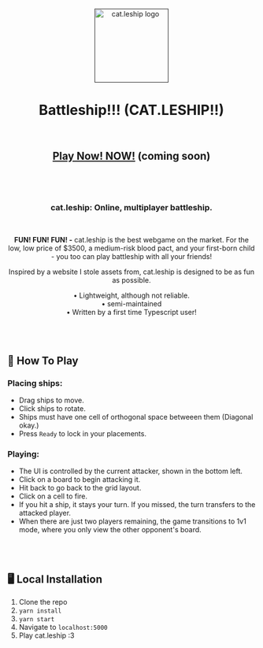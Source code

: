 <p align="center"><a href="" target="_blank" rel="noreferrer noopener"><img width="150" alt="cat.leship logo" src="https://media.discordapp.net/attachments/552704543339839528/1128814738151850135/shield-cat-solid3.png?width=750&height=681"></a></p>
<h1 align="center">Battleship!!! (CAT.LESHIP!!)<br/><br/></h1>

<h2 align="center">
<a rel="noreferrer noopener" href="#">Play Now! NOW!</a>
(coming soon)
<br/><br/>
</h2>
<br>
<h3 align="center"> cat.leship: Online, multiplayer battleship.</h3>
<br/>
<p align="center"><strong>FUN! FUN! FUN! -</strong> cat.leship is the best webgame on the market. For the low, low price of $3500, a medium-risk blood pact, and your first-born child - you too can play battleship with all your friends! </p>

<p align="center">Inspired by a website I stole assets from, cat.leship is designed to be as fun as possible.</p>


<p align="center">
• Lightweight, although not reliable.<br/>
• semi-maintained<br/>
• Written by a first time Typescript user!</p>
</p>

<br/><br/>
## 🚢 How To Play

### Placing ships:
- Drag ships to move.
- Click ships to rotate.
- Ships must have one cell of orthogonal space betweeen them (Diagonal okay.)
- Press `Ready` to lock in your placements.

### Playing:
- The UI is controlled by the current attacker, shown in the bottom left.
- Click on a board to begin attacking it.
- Hit back to go back to the grid layout.
- Click on a cell to fire.
- If you hit a ship, it stays your turn. If you missed, the turn transfers to the attacked player.
- When there are just two players remaining, the game transitions to 1v1 mode, where you only view the other opponent's board.


<br/><br/>
## 🖥️ Local Installation
1. Clone the repo
2. `yarn install`
3. `yarn start`
4. Navigate to `localhost:5000`
5. Play cat.leship :3
